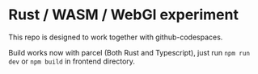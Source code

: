 # Rust / WASM / WebGl experiment

This repo is designed to work together with github-codespaces.

Build works now with parcel (Both Rust and Typescript), just run `npm run dev` or `npm build` in frontend directory.
